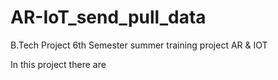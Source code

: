 # AR-IoT_send_pull_data
B.Tech Project 6th Semester summer training project AR &amp; IOT

In this project there are 
